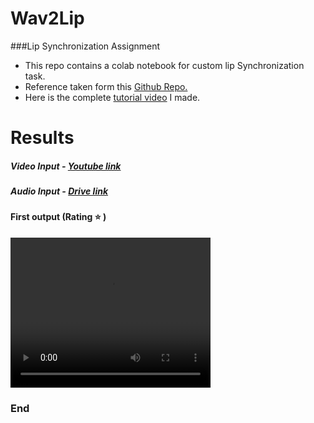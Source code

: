 # **Wav2Lip** 
###Lip Synchronization Assignment 

- This repo contains a colab notebook for custom lip Synchronization task.
- Reference taken form this [Github Repo.](https://github.com/Rudrabha/Wav2Lip "link")
- Here is the complete [tutorial video](https://drive.google.com/file/d/1surpT6e2mOOLyxnHxKxS7Y3-5H4kWiF_/view?usp=sharing "tutorial video") I made.

# Results
##### Video Input - [Youtube link](https://www.youtube.com/watch?v=YMuuEv37s0o "Youtube link")

##### Audio Input - [Drive link](https://drive.google.com/file/d/1jhUOAeGw8lPjNf7Q1cIcBOvzE3CJ3gVz/view)

#### First output (Rating :star:  )
<video width="320" height="240" controls>
  <source src="https://github.com/zeel-04/Wav2lip/raw/main/All%20Results/result_voice_1.mp4" type="video/mp4">
  Your browser does not support the video tag.
</video>

### End

